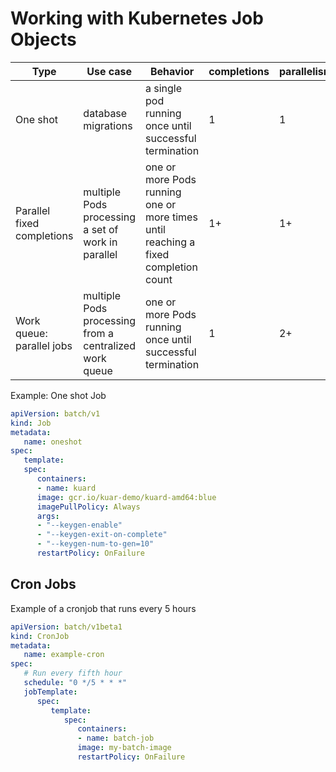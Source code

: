 # Working with Kubernetes Job Objects

| Type                       | Use case                                               | Behavior                                                                           | completions | parallelism |
|----------------------------|--------------------------------------------------------|------------------------------------------------------------------------------------|-------------|-------------|
| One shot                   | database migrations                                    | a single pod running once until successful termination                             | 1           | 1           |
| Parallel fixed completions | multiple Pods processing a set of work in parallel     | one or more Pods running one or more times until reaching a fixed completion count | 1+          | 1+          |
| Work queue: parallel jobs  | multiple Pods processing from a centralized work queue | one or more Pods running once until successful termination                         | 1           | 2+          |

Example: One shot Job

```yaml
apiVersion: batch/v1
kind: Job
metadata:
   name: oneshot
spec:
   template:
   spec:
      containers:
      - name: kuard
      image: gcr.io/kuar-demo/kuard-amd64:blue
      imagePullPolicy: Always
      args:
      - "--keygen-enable"
      - "--keygen-exit-on-complete"
      - "--keygen-num-to-gen=10"
      restartPolicy: OnFailure
```

## Cron Jobs

Example of a cronjob that runs every 5 hours

```yaml
apiVersion: batch/v1beta1
kind: CronJob
metadata:
   name: example-cron
spec:
   # Run every fifth hour
   schedule: "0 */5 * * *"
   jobTemplate:
      spec:
         template:
            spec:
               containers:
               - name: batch-job
               image: my-batch-image
               restartPolicy: OnFailure
```